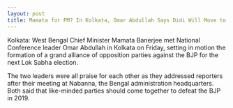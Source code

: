 ```yaml
---
layout: post
title: Mamata for PM? In Kolkata, Omar Abdullah Says Didi Will Move to Delhi, She Takes a Step Back 
---
```

Kolkata: West Bengal Chief Minister Mamata Banerjee met National Conference leader Omar Abdullah in Kolkata on Friday, setting in motion the formation of a grand alliance of opposition parties against the BJP for the next Lok Sabha election.


<amp-img  src="{{ site.baseurl }}/images/omar-mamata.jpg"   width="320"   height="280"   ></amp-img>



The two leaders were all praise for each other as they addressed reporters after their meeting at Nabanna, the Bengal administration headquarters. Both said that like-minded parties should come together to defeat the BJP in 2019. 